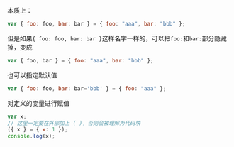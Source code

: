 本质上：

```javascript
var { foo: foo, bar: bar } = { foo: "aaa", bar: "bbb" };
```

但是如果`{ foo: foo, bar: bar }`这样名字一样的，可以把`foo:`和`bar:`部分隐藏掉，变成

```javascript
var { foo, bar } = { foo: "aaa", bar: "bbb" };
```

也可以指定默认值

```javascript
var { foo: foo, bar: bar='bbb' } = { foo: "aaa" };
```

对定义的变量进行赋值

```javascript
var x;
// 这里一定要在外部加上 ( )，否则会被理解为代码块
({ x } = { x: 1 });
console.log(x);
```

